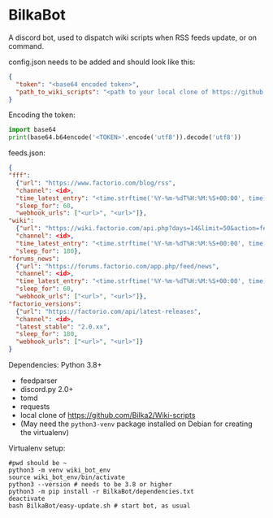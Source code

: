 # BilkaBot

A discord bot, used to dispatch wiki scripts when RSS feeds update, or on command.

config.json needs to be added and should look like this:
```json
{
  "token": "<base64 encoded token>",
  "path_to_wiki_scripts": "<path to your local clone of https://github.com/Bilka2/Wiki-scripts>"
}
```

Encoding the token:
```python
import base64
print(base64.b64encode('<TOKEN>'.encode('utf8')).decode('utf8'))
```

feeds.json:
```json
{
"fff":
  {"url": "https://www.factorio.com/blog/rss",
  "channel": <id>,
  "time_latest_entry": "<time.strftime('%Y-%m-%dT%H:%M:%S+00:00', time)>",
  "sleep_for": 60,
  "webhook_urls": ["<url>", "<url>"]},
"wiki":
  {"url": "https://wiki.factorio.com/api.php?days=14&limit=50&action=feedrecentchanges&feedformat=rss&hidebots=1",
  "channel": <id>,
  "time_latest_entry": "<time.strftime('%Y-%m-%dT%H:%M:%S+00:00', time)>",
  "sleep_for": 180},
"forums_news":
  {"url": "https://forums.factorio.com/app.php/feed/news",
  "channel": <id>,
  "time_latest_entry": "<time.strftime('%Y-%m-%dT%H:%M:%S+00:00', time)>",
  "sleep_for": 60,
  "webhook_urls": ["<url>", "<url>"]},
"factorio_versions":
  {"url": "https://factorio.com/api/latest-releases",
  "channel": <id>,
  "latest_stable": "2.0.xx",
  "sleep_for": 180,
  "webhook_urls": ["<url>", "<url>"]}
}
```

Dependencies:
Python 3.8+
* feedparser
* discord.py 2.0+
* tomd
* requests
* local clone of https://github.com/Bilka2/Wiki-scripts
* (May need the `python3-venv` package installed on Debian for creating the virtualenv)

Virtualenv setup:
```
#pwd should be ~
python3 -m venv wiki_bot_env
source wiki_bot_env/bin/activate
python3 --version # needs to be 3.8 or higher
python3 -m pip install -r BilkaBot/dependencies.txt
deactivate
bash BilkaBot/easy-update.sh # start bot, as usual
```
